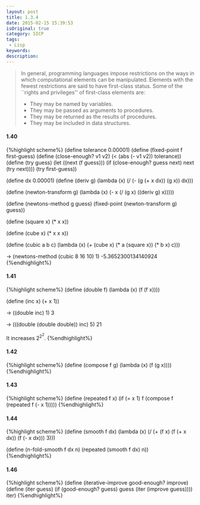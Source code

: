 ```yaml
---
layout: post
title: 1.3.4
date: 2015-02-15 15:39:53
isOriginal: true
category: SICP
tags:
 - Lisp
keywords: 
description: 
---
```


>In general, programming languages impose restrictions on the ways in which computational elements can be manipulated. Elements with the fewest restrictions are said to have first-class status. Some of the ``rights and privileges'' of first-class elements are:
>
>*  They may be named by variables.
>*  They may be passed as arguments to procedures.
>*  They may be returned as the results of procedures.
>*  They may be included in data structures.

#### 1.40

{%highlight scheme%}
(define tolerance 0.00001)
(define (fixed-point f first-guess)
  (define (close-enough? v1 v2)
    (< (abs (- v1 v2)) tolerance))
  (define (try guess)
    (let ((next (f guess)))
      (if (close-enough? guess next)
          next
          (try next))))
  (try first-guess))

(define dx 0.00001)
(define (deriv g)
  (lambda (x)
    (/ (- (g (+ x dx)) (g x))
       dx)))

(define (newton-transform g)
  (lambda (x)
    (- x (/ (g x) ((deriv g) x)))))

(define (newtons-method g guess)
  (fixed-point (newton-transform g) guess))

(define (square x) (* x x))

(define (cube x) (* x x x))

(define (cubic a b c)
  (lambda (x)
    (+ (cube x)
       (* a (square x))
       (* b x)
       c)))

-> (newtons-method (cubic 8 16 10) 1)
-5.3652300134140924
{%endhighlight%}

#### 1.41

{%highlight scheme%}
(define (double f)
  (lambda (x) (f (f x))))

(define (inc x) (+ x 1))

-> ((double inc) 1)
3

-> (((double (double double)) inc) 5)
21

It increases $2^2^2$.
{%endhighlight%}

#### 1.42

{%highlight scheme%}
(define (compose f g)
 (lambda (x) (f (g x))))
{%endhighlight%}

#### 1.43

{%highlight scheme%}
(define (repeated f x)
  (if (= x 1)
      f
      (compose f (repeated f (- x 1)))))
{%endhighlight%}

#### 1.44

{%highlight scheme%}
(define (smooth f dx)
  (lambda (x)
    (/ (+ (f x)
          (f (+ x dx))
          (f (- x dx)))
       3)))

(define (n-fold-smooth f dx n)
  (repeated (smooth f dx) n))
{%endhighlight%}

#### 1.46

{%highlight scheme%}
(define (iterative-improve good-enough? improve)
   (define (iter guess)
     (if (good-enough? guess)
         guess
         (iter (improve guess))))
   iter)
{%endhighlight%}
